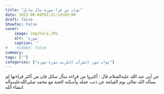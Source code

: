 ```yaml
---
title: "ثواب من قرأ سورة سأل سائل"
date: 2023-06-04T01:21:13+03:00
draft: false
ShowToc: False
cover:
    image: img/hala.JPG
    alt: 'صورة'
    caption: ''
#    hidden: false
summary: 
tags: [""]
categories: ["ثواب سور القرآن الكريم سورة سورة"]
---
```

عن أبي عبد الله عليه‌السلام قال : أكثروا من قراءة سأل سائل فان من 
أكثر قراءتها لم يسأله الله تعالى يوم القيامة عن ذنب عمله وأسكنه الجنة
مع محمد صلى‌الله‌عليه‌وآله انشاء الله.

